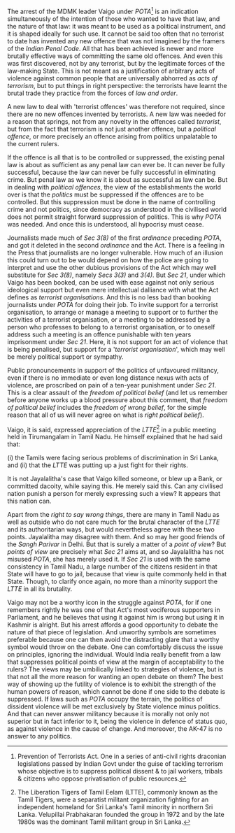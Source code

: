 The arrest of the MDMK leader Vaigo under _POTA_[^pota] is an indication simultaneously of the
intention of those who wanted to have that law, and the nature of that law: it was meant to be
used as a political instrument, and it is shaped ideally for such use. It cannot be said too often
that no terrorist to date has invented any new offence that was not imagined by the framers of the
_Indian Penal Code_. All that has been achieved is newer and more brutally effective ways of
committing the same old offences. And even this was first discovered, not by any terrorist, but
by the legitimate forces of the law-making State. This is not meant as a justification of arbitrary
acts of violence against common people that are universally abhorred as _acts of terrorism_, but to
put things in right perspective: the terrorists have learnt the brutal trade they practice from the
forces of _law and order_.

[^pota]: Prevention of Terrorists Act. One in a series of anti-civil rights draconian legislations passed by Indian Govt under the guise of tackling terrorism whose objective is to suppress political dissent & to jail workers, tribals & citizens who oppose privatisation of public resources.

A new law to deal with 'terrorist offences' was therefore not required, since there are no new
offences invented by terrorists. A new law was needed for a reason that springs, not from any
novelty in the offences called _terrorist_, but from the fact that terrorism is not just another offence,
but a _political offence_, or more precisely an offence arising from politics unpalatable to the
current rulers.

If the offence is all that is to be controlled or suppressed, the existing penal law is about as
sufficient as any penal law can ever be. It can never be fully successful, because the law can
never be fully successful in eliminating crime. But penal law as we know it is about as successful
as law can be. But in dealing with _political offences_, the view of the establishments the world
over is that the _politics_ must be suppressed if the offences are to be controlled. But this
suppression must be done in the name of controlling crime and not politics, since democracy as
understood in the civilised world does not permit straight forward suppression of politics. This is
why _POTA_ was needed. And once this is understood, all hypocrisy must cease.

Journalists made much of _Sec 3(8)_ of the first _ordinance_ preceding _POTA_, and got it deleted in
the second _ordinance_ and the Act. There is a feeling in the Press that journalists are no longer
vulnerable. How much of an illusion this could turn out to be would depend on how the police
are going to interpret and use the other dubious provisions of the Act which may well substitute
for _Sec 3(8)_, namely _Secs 3(3)_ and _3(4)_. But _Sec 21_, under which Vaigo has been booked, can be
used with ease against not only serious ideological support but even mere intellectual dalliance
with what the Act defines as _terrorist organisations_. And this is no less bad than booking
journalists under _POTA_ for doing their job. To invite support for a terrorist organisation, to
arrange or manage a meeting to support or to further the activities of a terrorist organisation, or a
meeting to be addressed by a person who professes to belong to a terrorist organisation, or to
oneself address such a meeting is an offence punishable with ten years imprisonment under _Sec 21_.
Here, it is not support for an act of violence that is being penalised, but support for a
'_terrorist organisation_', which may well be merely political support or sympathy.

Public pronouncements in support of the politics of unfavoured militancy, even if there is no
immediate or even long distance nexus with acts of violence, are proscribed on pain of a ten-year
punishment under _Sec 21_. This is a clear assault of the _freedom of political belief_ (and let us
remember before anyone works up a blood pressure about this comment, that _freedom of
political belief_ includes the _freedom of wrong belief_, for the simple reason that all of us will
never agree on what is _right political belief_).

Vaigo, it is said, expressed appreciation of the _LTTE_[^ltte] in a public meeting held in Tirumangalam
in Tamil Nadu. He himself explained that he had said that:

(i) the Tamils were facing serious
problems of discrimination in Sri Lanka, and
(ii) that the _LTTE_ was putting up a just fight for
their rights.

[^ltte]: The Liberation Tigers of Tamil Eelam (LTTE), commonly known as the Tamil Tigers, were a separatist militant organization fighting for an independent homeland for Sri Lanka's Tamil minority in northern Sri Lanka. Velupillai Prabhakaran founded the group in 1972 and by the late 1980s was the dominant Tamil militant group in Sri Lanka.

It is not Jayalalitha's case that Vaigo killed someone, or blew up a Bank, or
committed dacoity, while saying this. He merely said this. Can any civilised nation punish a
person for merely expressing such a view? It appears that this nation can.

Apart from the _right to say wrong things_, there are many in Tamil Nadu as well as outside who
do not care much for the brutal character of the _LTTE_ and its authoritarian ways, but would
nevertheless agree with these two points. Jayalalitha may disagree with them. And so may her
good friends of the _Sangh Parivar_ in Delhi. But that is surely a matter of a _point of view_? But
_points of view_ are precisely what _Sec 21_ aims at, and so Jayalalitha has not misused _POTA_, she
has merely used it. If _Sec 21_ is used with the same consistency in Tamil Nadu, a large number of
the citizens resident in that State will have to go to jail, because that view is quite commonly
held in that State. Though, to clarify once again, no more than a minority support the _LTTE_ in all
its brutality.

Vaigo may not be a worthy icon in the struggle against _POTA_, for if one remembers rightly he
was one of that Act's most vociferous supporters in Parliament, and he believes that using it
against him is wrong but using it in Kashmir is alright. But his arrest affords a good opportunity
to debate the nature of that piece of legislation. And unworthy symbols are sometimes preferable
because one can then avoid the distracting glare that a worthy symbol would throw on the
debate. One can comfortably discuss the issue on principles, ignoring the individual. Would
India really benefit from a law that suppresses political points of view at the margin of
acceptability to the rulers? The views may be umbilically linked to strategies of violence, but is
that not all the more reason for wanting an open debate on them? The best way of showing up
the futility of violence is to exhibit the strength of the human powers of reason, which cannot be
done if one side to the debate is suppressed. If laws such as _POTA_ occupy the terrain, the politics
of dissident violence will be met exclusively by State violence minus politics. And that can never
answer militancy because it is morally not only not superior but in fact inferior to it, being the
violence in defence of status quo, as against violence in the cause of change. And moreover, the
AK-47 is no answer to any politics.
